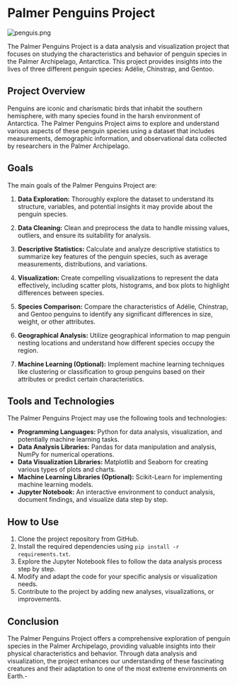 # Palmer Penguins Project

![penguis.png](https://allisonhorst.github.io/palmerpenguins/reference/figures/lter_penguins.png)

The Palmer Penguins Project is a data analysis and visualization project that focuses on studying the characteristics and behavior of penguin species in the Palmer Archipelago, Antarctica. This project provides insights into the lives of three different penguin species: Adélie, Chinstrap, and Gentoo.

## Project Overview

Penguins are iconic and charismatic birds that inhabit the southern hemisphere, with many species found in the harsh environment of Antarctica. The Palmer Penguins Project aims to explore and understand various aspects of these penguin species using a dataset that includes measurements, demographic information, and observational data collected by researchers in the Palmer Archipelago.

## Goals

The main goals of the Palmer Penguins Project are:

1. **Data Exploration:** Thoroughly explore the dataset to understand its structure, variables, and potential insights it may provide about the penguin species.

2. **Data Cleaning:** Clean and preprocess the data to handle missing values, outliers, and ensure its suitability for analysis.

3. **Descriptive Statistics:** Calculate and analyze descriptive statistics to summarize key features of the penguin species, such as average measurements, distributions, and variations.

4. **Visualization:** Create compelling visualizations to represent the data effectively, including scatter plots, histograms, and box plots to highlight differences between species.

5. **Species Comparison:** Compare the characteristics of Adélie, Chinstrap, and Gentoo penguins to identify any significant differences in size, weight, or other attributes.

6. **Geographical Analysis:** Utilize geographical information to map penguin nesting locations and understand how different species occupy the region.

7. **Machine Learning (Optional):** Implement machine learning techniques like clustering or classification to group penguins based on their attributes or predict certain characteristics.

## Tools and Technologies

The Palmer Penguins Project may use the following tools and technologies:

- **Programming Languages:** Python for data analysis, visualization, and potentially machine learning tasks.
- **Data Analysis Libraries:** Pandas for data manipulation and analysis, NumPy for numerical operations.
- **Data Visualization Libraries:** Matplotlib and Seaborn for creating various types of plots and charts.
- **Machine Learning Libraries (Optional):** Scikit-Learn for implementing machine learning models.
- **Jupyter Notebook:** An interactive environment to conduct analysis, document findings, and visualize data step by step.

## How to Use

1. Clone the project repository from GitHub.
2. Install the required dependencies using `pip install -r requirements.txt`.
3. Explore the Jupyter Notebook files to follow the data analysis process step by step.
4. Modify and adapt the code for your specific analysis or visualization needs.
5. Contribute to the project by adding new analyses, visualizations, or improvements.

## Conclusion

The Palmer Penguins Project offers a comprehensive exploration of penguin species in the Palmer Archipelago, providing valuable insights into their physical characteristics and behavior. Through data analysis and visualization, the project enhances our understanding of these fascinating creatures and their adaptation to one of the most extreme environments on Earth.-
